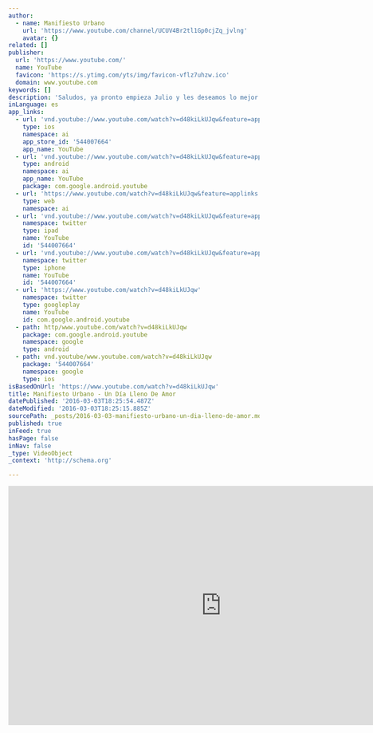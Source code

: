 ```yaml
---
author:
  - name: Manifiesto Urbano
    url: 'https://www.youtube.com/channel/UCUV4Br2tl1Gp0cjZq_jvlng'
    avatar: {}
related: []
publisher:
  url: 'https://www.youtube.com/'
  name: YouTube
  favicon: 'https://s.ytimg.com/yts/img/favicon-vflz7uhzw.ico'
  domain: www.youtube.com
keywords: []
description: 'Saludos, ya pronto empieza Julio y les deseamos lo mejor a todos! Les compartimos por acá el video ¨Un Día Lleno De Amor¨, el quinto track de nuestro segundo álbum ¨Zanate¨. Canción con la que quisimos compartir las enseñanza que nos dejo la revolución, herencia de esa generación valiente que consiguió conquistar lo que parecía inconquistable.'
inLanguage: es
app_links:
  - url: 'vnd.youtube://www.youtube.com/watch?v=d48kiLkUJqw&feature=applinks'
    type: ios
    namespace: ai
    app_store_id: '544007664'
    app_name: YouTube
  - url: 'vnd.youtube://www.youtube.com/watch?v=d48kiLkUJqw&feature=applinks'
    type: android
    namespace: ai
    app_name: YouTube
    package: com.google.android.youtube
  - url: 'https://www.youtube.com/watch?v=d48kiLkUJqw&feature=applinks'
    type: web
    namespace: ai
  - url: 'vnd.youtube://www.youtube.com/watch?v=d48kiLkUJqw&feature=applinks'
    namespace: twitter
    type: ipad
    name: YouTube
    id: '544007664'
  - url: 'vnd.youtube://www.youtube.com/watch?v=d48kiLkUJqw&feature=applinks'
    namespace: twitter
    type: iphone
    name: YouTube
    id: '544007664'
  - url: 'https://www.youtube.com/watch?v=d48kiLkUJqw'
    namespace: twitter
    type: googleplay
    name: YouTube
    id: com.google.android.youtube
  - path: http/www.youtube.com/watch?v=d48kiLkUJqw
    package: com.google.android.youtube
    namespace: google
    type: android
  - path: vnd.youtube/www.youtube.com/watch?v=d48kiLkUJqw
    package: '544007664'
    namespace: google
    type: ios
isBasedOnUrl: 'https://www.youtube.com/watch?v=d48kiLkUJqw'
title: Manifiesto Urbano - Un Día Lleno De Amor
datePublished: '2016-03-03T18:25:54.487Z'
dateModified: '2016-03-03T18:25:15.885Z'
sourcePath: _posts/2016-03-03-manifiesto-urbano-un-dia-lleno-de-amor.md
published: true
inFeed: true
hasPage: false
inNav: false
_type: VideoObject
_context: 'http://schema.org'

---
```

<iframe src="https://cdn.embedly.com/widgets/media.html?src=https%3A%2F%2Fwww.youtube.com%2Fembed%2Fd48kiLkUJqw%3Ffeature%3Doembed&amp;url=https%3A%2F%2Fwww.youtube.com%2Fwatch%3Fv%3Dd48kiLkUJqw&amp;image=https%3A%2F%2Fi.ytimg.com%2Fvi%2Fd48kiLkUJqw%2Fhqdefault.jpg&amp;key=b7d04c9b404c499eba89ee7072e1c4f7&amp;type=text%2Fhtml&amp;schema=youtube" width="854" height="480" scrolling="no" frameborder="0" allowfullscreen="allowfullscreen" style=""></iframe>